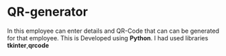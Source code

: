 # QR-generator
In this employee can enter details and QR-Code that can can be generated for that employee. This is Developed using **Python**.
I had used libraries **tkinter**,**qrcode**
